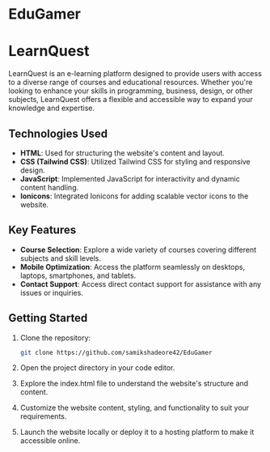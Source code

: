 # EduGamer
# LearnQuest

LearnQuest is an e-learning platform designed to provide users with access to a diverse range of courses and educational resources. Whether you're looking to enhance your skills in programming, business, design, or other subjects, LearnQuest offers a flexible and accessible way to expand your knowledge and expertise.

## Technologies Used

- **HTML**: Used for structuring the website's content and layout.
- **CSS (Tailwind CSS)**: Utilized Tailwind CSS for styling and responsive design.
- **JavaScript**: Implemented JavaScript for interactivity and dynamic content handling.
- **Ionicons**: Integrated Ionicons for adding scalable vector icons to the website.

## Key Features

- **Course Selection**: Explore a wide variety of courses covering different subjects and skill levels.
- **Mobile Optimization**: Access the platform seamlessly on desktops, laptops, smartphones, and tablets.
- **Contact Support**: Access direct contact support for assistance with any issues or inquiries.

## Getting Started

1. Clone the repository:

   ```bash
   git clone https://github.com/samikshadeore42/EduGamer

2. Open the project directory in your code editor.
3. Explore the index.html file to understand the website's structure and content.
4. Customize the website content, styling, and functionality to suit your requirements.
5. Launch the website locally or deploy it to a hosting platform to make it accessible online.
